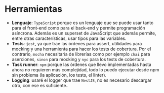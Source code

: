 # Herramientas

- **Lenguaje**: `TypeScript` porque es un lenguaje que se puede usar tanto para el front-end como para el back-end y permite programación asíncrona. Además es un superset de JavaScript que además permite, entre otras características, usar tipos para las variables. 
- **Tests**: `jest`, ya que trae las órdenes para assert, utilidades para mocking y una herramienta para hacer los tests de cobertura. Por el contrario, `mocha` necesitaría de librerías como por ejemplo `chai` para aserciones, `sinon` para mocking y `nyc` para los tests de cobertura.
- **Task runner**: `npm` porque las órdenes que llevo implementadas hasta ahora no requieren más complejidad, todo lo puedo ejecutar desde npm sin problema (la aplicación, los tests, el linter).
- **Logging**: usaré el logger que trae `NestJS`, no es necesario descargar otro, con ese es suficiente..